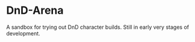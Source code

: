 # DnD-Arena
A sandbox for trying out DnD character builds. Still in early very stages of development.
